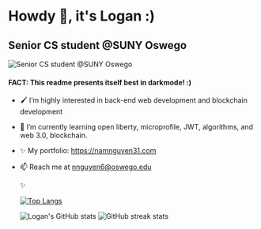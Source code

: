 # Howdy 👋, it's Logan :)
## Senior CS student @SUNY Oswego
![Senior CS student @SUNY Oswego](https://pbs.twimg.com/profile_banners/1042005380211986441/1642665132/1500x500)

#### FACT: This readme presents itself best in darkmode! :) 

- 🖌 I’m highly interested in back-end web development and blockchain development
- 🌱 I’m currently learning open liberty, microprofile, JWT, algorithms, and web 3.0, blockchain.
- ✨ My portfolio: https://namnguyen31.com
- 📫 Reach me at nnguyen6@oswego.edu


  ✨

  [![Top Langs](https://github-readme-stats.vercel.app/api/top-langs/?username=lgad31vn&hide=css,html&langs_count=8&layout=compact&theme=gotham)](https://github.com/lgad31vn/github-readme-stats)

  ![Logan's GitHub stats](https://github-readme-stats.vercel.app/api?username=lgad31vn&hide=stars&show_icons=true&theme=gotham)
  ![GitHub streak stats](https://github-readme-streak-stats.herokuapp.com/?user=lgad31vn&theme=gotham)  
<!--   [![Readme Card](https://github-readme-stats.vercel.app/api/pin/?username=lgad31vn&repo=Hashtology-dapp&theme=gotham)](https://github.com/lgad31vn/Hashtology-dapp) -->


<!--   ![GitHub Activity Graph](https://activity-graph.herokuapp.com/graph?username=lgad31vn&theme=gotham&layout=compact)   -->


